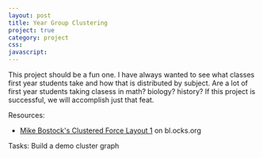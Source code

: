 ```yaml
---
layout: post
title: Year Group Clustering 
project: true
category: project
css: 
javascript:
---
```

This project should be a fun one. I have always wanted to see what classes first year students take and how that is distributed by subject. Are a lot of first year students taking clasess in math? biology? history? If this project is successful, we will accomplish just that feat. 

Resources: 

* [Mike Bostock's Clustered Force Layout 1](http://bl.ocks.org/mbostock/1747543) on bl.ocks.org

Tasks: Build a demo cluster graph
<style>


.link {
    stroke: #777;
    stroke-width: 2px;
}
</style>
<div id="svg"></div>


<!-- load d3 --> 
<script src="{{ site.baseurl }}/projects/instruction-network/d3/d3.min.js"></script>
<script>
//canvas size 
var width = 500,
    height = 500,
    padding = 10,
    clusterPadding =5,
    maxRadius = 40;

var data = {
	"nodes":[
		{
			"index": 0, 
			"color": "red", 
			"size": 50, 
			"labal": "class", 
			"cluster": 1
		},
		{
			"index": 1, 
			"color": "red", 
			"size": 3, 
			"labal": "class 1",
			"cluster": 1
		},
		{
			"index": 2, 
			"color": "blue", 
			"size": 10, 
			"labal": "class 2",
			"cluster": 2
		},
		{
			"index": 3, 
			"color": "blue", 
			"size": 5, 
			"labal": "class 3",
			"cluster": 2
		},
		{
			"index": 4, 
			"color": "blue", 
			"size": 5, 
			"labal": "class 3",
			"cluster": 2
		},
		{
			"index": 5, 
			"color": "blue", 
			"size": 39, 
			"labal": "class 3",
			"cluster": 2
		}],
	"links":[
		{
			"source":0,
			"target":1
		}]
	}; 

	//add svg to dom 
	var svg = d3.select("#svg").append("svg")
    			.attr("width", width)
    			.attr("height", height);

	//load d3 force 
	var force = d3.layout.force()
				.size([width, height]) //size
				.gravity(.2) //gravity
				.charge(function(d){ return  d.size * -30 }) //charge between elements
				.nodes(data.nodes)
				.on("tick", tick)
				.on("end", end)
				.start(); 

	//draw nodes - issue with x, y 
	var node = svg.selectAll('.node')
					.data(data.nodes)
					.enter().append('circle')
					.attr('class','node')
					.attr('r', function(d) { return d.size; })
					.style('fill',function(d) {return d.color})
					.style('stroke',function(d) {return d.color})
					.call(force.drag);

	//turn force on and sent function for each tick
	function tick(e){
		/*
		node.attr('cx', function(d) { return d.x; })
        	.attr('cy', function(d) { return d.y; });
    	*/
    	

    	node.attr("cx", function(d) { return d.x; })
      		.attr("cy", function(d) { return d.y; });
	};
	function end(e){
		//alert(data.nodes);
	}

	function cluster(num){
		console.log(num); 

	}

</script>